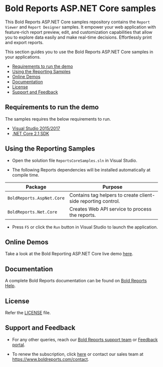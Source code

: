 # Bold Reports ASP.NET Core samples

This Bold Reports ASP.NET Core samples repository contains the `Report Viewer` and `Report Designer` samples. It empower your web application with feature-rich report preview, edit, and customization capabilities that allow you to explore data easily and make real-time decisions. Effortlessly print and export reports.

This section guides you to use the Bold Reports ASP.NET Core samples in your applications.

* [Requirements to run the demo](#requirements-to-run-the-demo)
* [Using the Reporting Samples](#using-the-reporting-samples)
* [Online Demos](#online-demos)
* [Documentation](#documentation)
* [License](#license)
* [Support and Feedback](#support-and-feedback)

## Requirements to run the demo

The samples requires the below requirements to run.

* [Visual Studio 2015/2017](https://visualstudio.microsoft.com/downloads/)
* [.NET Core 2.1 SDK](https://dotnet.microsoft.com/download/dotnet-core)

## Using the Reporting Samples

* Open the solution file `ReportsCoreSamples.sln` in Visual Studio.

* The following Reports dependencies will be installed automatically at compile time.

Package | Purpose
--- | ---
`BoldReports.AspNet.Core` | Contains tag helpers to create client-side reporting control.
`BoldReports.Net.Core` | Creates Web API service to process the reports.

* Press `F5` or click the `Run` button in Visual Studio to launch the application.

## Online Demos

Take a look at the Bold Reporting ASP.NET Core live demo [here](https://demos.boldreports.com/home/aspnet-core.html).

## Documentation

A complete Bold Reports documentation can be found on [Bold Reports Help](https://documentation.boldreports.com/aspnet-core/).

## License

Refer the [LICENSE](/LICENSE) file.

## Support and Feedback

* For any other queries, reach our [Bold Reports support team](mailto:support@boldreports.com) or [Feedback portal](https://www.boldreports.com/feedback/).

* To renew the subscription, click [here](https://www.boldreports.com/pricing/on-premise) or contact our sales team at <https://www.boldreports.com/contact>.
